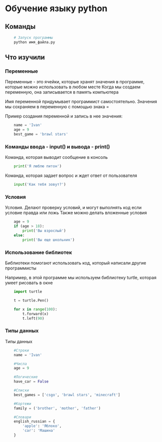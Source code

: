 # Обучение языку python
## Команды

```bash
    # Запуск программы
    python имя_файла.py
```

## Что изучили

### Переменные
Переменные - это ячейки, которые хранят значения в программе, которые можно использовать в любом месте
Когда мы создаем переменную, она записывается в память компьютера

Имя переменной придумывает программист самостоятельно.
Значения мы сохраняем в переменную с помощью знака =

Пример создания переменной и запись в нее значения:
```python
    name = 'Ivan'
    age = 9
    best_game = 'brawl stars'
```
### Команды ввода - input() и вывода - print() 
Команда, которая выводит сообщение в консоль
```python
    print('Я люблю питон')
```

Команда, которая задает вопрос и ждет ответ от пользователя
```python
    input('Как тебя зовут?')
```

### Условия
Условия. Делают проверку условий, и могут выполнять код если условие правда или ложь
Также можно делать вложенные условия
```python
    age = 9
    if (age > 18):
        print('Вы взрослый')
    else:
        print('Вы еще школьник')
```

### Использование библиотек
Библиотеки помогают использовать код, который написали другие программисты

Например, в этой программе мы используем библиотеку turtle, которая умеет рисовать в окне

```python
    import turtle

    t = turtle.Pen()

    for x in range(100):
        t.forward(x)
        t.left(90)
```

### Типы данных
Типы данных
```python
    #Строки
    name = 'Ivan'

    #Числа
    age = 9

    #Логические
    have_car = False

    #Списки
    best_games = ['csgo', 'brawl stars', 'minecraft']

    #Кортежи
    family = ('brother', 'mother', 'father')

    #Словари
    english_russian = {
        'apple': 'Яблоко',
        'car': 'Машина'
    }
```